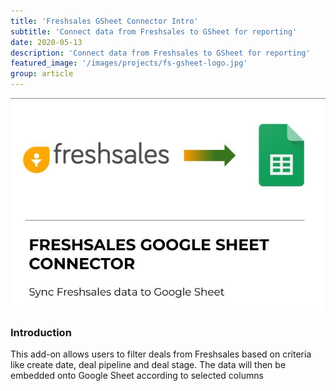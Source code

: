 ```yaml
---
title: 'Freshsales GSheet Connector Intro'
subtitle: 'Connect data from Freshsales to GSheet for reporting'
date: 2020-05-13
description: 'Connect data from Freshsales to GSheet for reporting'
featured_image: '/images/projects/fs-gsheet-logo.jpg'
group: article
---
```


![add on](/images/projects/fs-gsheet-add-on.jpg)
### Introduction
This add-on allows users to filter deals from Freshsales based on criteria like create date, deal pipeline and deal stage. The data will then be embedded onto Google Sheet according to selected columns
